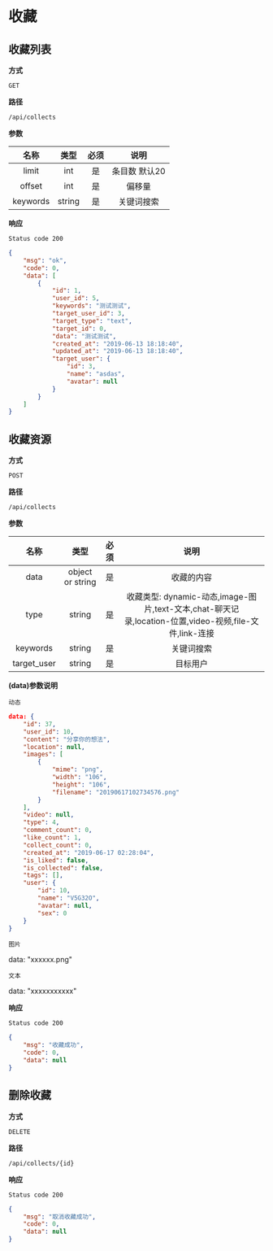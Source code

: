 # 收藏

## 收藏列表

**方式**

`GET`

**路径**

`/api/collects`

**参数**

|  名称  |  类型  | 必须 |                                   说明                                    |
| :----: | :----: | :--: | :-----------------------------------------------------------------------: |
| limit | int |  是  |             条目数 默认20                      |
| offset | int |  是  |             偏移量                      |
| keywords | string |  是  |          关键词搜索                         |

**响应**

`Status code 200`

```json
{
    "msg": "ok",
    "code": 0,
    "data": [
        {
            "id": 1,
            "user_id": 5,
            "keywords": "测试测试",
            "target_user_id": 3,
            "target_type": "text",
            "target_id": 0,
            "data": "测试测试",
            "created_at": "2019-06-13 18:18:40",
            "updated_at": "2019-06-13 18:18:40",
            "target_user": {
                "id": 3,
                "name": "asdas",
                "avatar": null
            }
        }
    ]
}
```

## 收藏资源

**方式**

`POST`

**路径**

`/api/collects`

**参数**

|  名称  |  类型  | 必须 |                                   说明                                    |
| :----: | :----: | :--: | :-----------------------------------------------------------------------: |
| data | object or string |  是  |             收藏的内容                      |
| type | string |  是  |             收藏类型: dynamic-动态,image-图片,text-文本,chat-聊天记录,location-位置,video-视频,file-文件,link-连接                      |
| keywords | string |  是  |          关键词搜索                         |
| target_user | string |  是  |          目标用户                         |

**(data)参数说明**

`动态`

```json
data: {
    "id": 37,
    "user_id": 10,
    "content": "分享你的想法",
    "location": null,
    "images": [
        {
            "mime": "png",
            "width": "106",
            "height": "106",
            "filename": "20190617102734576.png"
        }
    ],
    "video": null,
    "type": 4,
    "comment_count": 0,
    "like_count": 1,
    "collect_count": 0,
    "created_at": "2019-06-17 02:28:04",
    "is_liked": false,
    "is_collected": false,
    "tags": [],
    "user": {
        "id": 10,
        "name": "V5G32O",
        "avatar": null,
        "sex": 0
    }
}
```

`图片`

data: "xxxxxx.png"

`文本`

data: "xxxxxxxxxxx"


**响应**

`Status code 200`

```json
{
    "msg": "收藏成功",
    "code": 0,
    "data": null
}
```

## 删除收藏

**方式**

`DELETE`

**路径**

`/api/collects/{id}`

**响应**

`Status code 200`

```json
{
    "msg": "取消收藏成功",
    "code": 0,
    "data": null
}
```